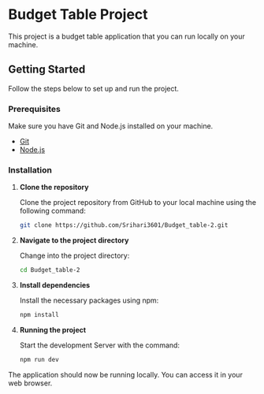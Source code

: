 # Budget Table Project

This project is a budget table application that you can run locally on your machine.

## Getting Started

Follow the steps below to set up and run the project.

### Prerequisites

Make sure you have Git and Node.js installed on your machine.

- [Git](https://git-scm.com/)
- [Node.js](https://nodejs.org/)

### Installation

1. **Clone the repository**

   Clone the project repository from GitHub to your local machine using the following command:

   ```bash
   git clone https://github.com/Srihari3601/Budget_table-2.git

2. **Navigate to the project directory**

   Change into the project directory:

   ```bash
   cd Budget_table-2


3. **Install dependencies**

   Install the necessary packages using npm:

      ```bash
   npm install
4. **Running the project**

   Start the development Server with the command:
   
      ```bash
   npm run dev


The application should now be running locally. You can access it in your web browser.
   


